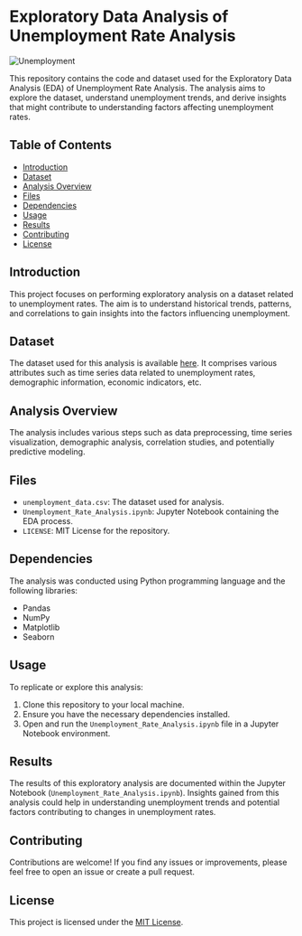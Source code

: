 # Exploratory Data Analysis of Unemployment Rate Analysis

![Unemployment](https://img.shields.io/badge/Unemployment-Analysis-blue)

This repository contains the code and dataset used for the Exploratory Data Analysis (EDA) of Unemployment Rate Analysis. The analysis aims to explore the dataset, understand unemployment trends, and derive insights that might contribute to understanding factors affecting unemployment rates.

## Table of Contents

- [Introduction](#introduction)
- [Dataset](#dataset)
- [Analysis Overview](#analysis-overview)
- [Files](#files)
- [Dependencies](#dependencies)
- [Usage](#usage)
- [Results](#results)
- [Contributing](#contributing)
- [License](#license)

## Introduction

This project focuses on performing exploratory analysis on a dataset related to unemployment rates. The aim is to understand historical trends, patterns, and correlations to gain insights into the factors influencing unemployment.

## Dataset

The dataset used for this analysis is available [here](https://www.kaggle.com/datasets/nelgiriyewithana/world-educational-data). It comprises various attributes such as time series data related to unemployment rates, demographic information, economic indicators, etc.

## Analysis Overview

The analysis includes various steps such as data preprocessing, time series visualization, demographic analysis, correlation studies, and potentially predictive modeling.

## Files

- `unemployment_data.csv`: The dataset used for analysis.
- `Unemployment_Rate_Analysis.ipynb`: Jupyter Notebook containing the EDA process.
- `LICENSE`: MIT License for the repository.

## Dependencies

The analysis was conducted using Python programming language and the following libraries:
- Pandas
- NumPy
- Matplotlib
- Seaborn

## Usage

To replicate or explore this analysis:
1. Clone this repository to your local machine.
2. Ensure you have the necessary dependencies installed.
3. Open and run the `Unemployment_Rate_Analysis.ipynb` file in a Jupyter Notebook environment.

## Results

The results of this exploratory analysis are documented within the Jupyter Notebook (`Unemployment_Rate_Analysis.ipynb`). Insights gained from this analysis could help in understanding unemployment trends and potential factors contributing to changes in unemployment rates.

## Contributing

Contributions are welcome! If you find any issues or improvements, please feel free to open an issue or create a pull request.

## License

This project is licensed under the [MIT License](LICENSE).
